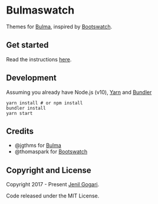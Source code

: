 Bulmaswatch
===========

Themes for [Bulma](http://bulma.io), inspired by [Bootswatch](http://bootswatch.com/).

Get started
-----
Read the instructions [here](https://jenil.github.io/bulmaswatch/help/).


Development
-----
Assuming you already have Node.js (v10), [Yarn](https://yarnpkg.com/) and [Bundler](https://bundler.io/)

```
yarn install # or npm install
bundler install
yarn start
```

Credits
-----
- @jgthms for [Bulma](http://bulma.io)
- @thomaspark for [Bootswatch](http://bootswatch.com/)

## Copyright and License

Copyright 2017 - Present [Jenil Gogari](https://jgog.in).

Code released under the MIT License.
